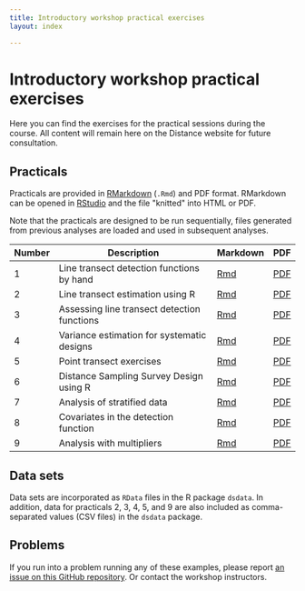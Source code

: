 ```yaml
---
title: Introductory workshop practical exercises
layout: index

---
```


# Introductory workshop practical exercises

Here you can find the exercises for the practical sessions during the course. All content will remain here on the Distance website for future consultation.

## Practicals

Practicals are provided in [RMarkdown](http://rmarkdown.rstudio.com/index.html) (`.Rmd`) and PDF format. RMarkdown can be opened in [RStudio](https://www.rstudio.com/) and the file "knitted" into HTML or PDF.

Note that the practicals are designed to be run sequentially, files generated from previous analyses are loaded and used in subsequent analyses.

Number | Description | Markdown | PDF
-------|-------------|----------|-----
1 | Line transect detection functions by hand | [Rmd](practicals/Prac_1_DS-by-hand.Rmd) | [PDF](practicals/Prac_1_DS-by-hand.pdf)
2 | Line transect estimation using R | [Rmd](practicals/Prac_2_Intro-to-DS-in-R.Rmd) | [PDF](practicals/Prac_2_Intro-to-DS-in-R.pdf)
3 | Assessing line transect detection functions | [Rmd](practicals/Prac_3_Assessing_LT_detection_functions.Rmd) | [PDF](practicals/Prac_3_Assessing_LT_detection_functions.pdf)
4 | Variance estimation for systematic designs | [Rmd](practicals/Prac_4_Variance_estimation.Rmd) | [PDF](practicals/Prac_4_Variance_estimation.pdf)
5 | Point transect exercises | [Rmd](practicals/Prac_5_Point_transects.Rmd) | [PDF](practicals/Prac_5_Point_transects.pdf)
6 | Distance Sampling Survey Design using R | [Rmd](practicals/Prac_6_SurveyDesign.Rmd) | [PDF](practicals/Prac_6_SurveyDesign.pdf)
7 | Analysis of stratified data | [Rmd](practicals/Prac_7_Stratified_data.Rmd) | [PDF](practicals/Prac_7_Stratified_data.pdf)
8 | Covariates in the detection function | [Rmd](practicals/Prac_8_mcds.Rmd) | [PDF](practicals/Prac_8_mcds.pdf)
9 | Analysis with multipliers | [Rmd](practicals/Prac_9_multipliers.Rmd) | [PDF](practicals/Prac_9_multipliers.pdf)

## Data sets

Data sets are incorporated as `RData` files in the R package `dsdata`.  In addition, data for practicals 2, 3, 4, 5, and 9 are also included as comma-separated values (CSV files) in the `dsdata` package.

## Problems

If you run into a problem running any of these examples, please report [an issue on this GitHub repository](https://github.com/distanceworkshops/standrews-2019/issues). Or contact the workshop instructors.


